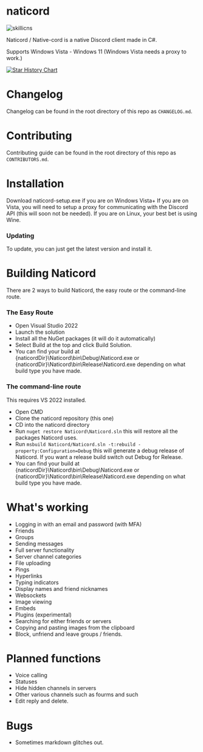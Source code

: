# naticord
![skillicns](https://skillicons.dev/icons?i=discord,cs,dotnet)

Naticord / Native-cord is a native Discord client made in C#.

Supports Windows Vista - Windows 11 (Windows Vista needs a proxy to work.)

<a href="https://star-history.com/#n1d3v/naticord&Date">
 <picture>
   <source media="(prefers-color-scheme: dark)" srcset="https://api.star-history.com/svg?repos=Naticord/naticord&type=Date&theme=dark" />
   <source media="(prefers-color-scheme: light)" srcset="https://api.star-history.com/svg?repos=Naticord/naticord&type=Date" />
   <img alt="Star History Chart" src="https://api.star-history.com/svg?repos=Naticord/naticord&type=Date" />
 </picture>
</a>

# Changelog
Changelog can be found in the root directory of this repo as `CHANGELOG.md`.

# Contributing
Contributing guide can be found in the root directory of this repo as `CONTRIBUTORS.md`.

# Installation
Download naticord-setup.exe if you are on Windows Vista+ If you are on Vista, you will need to setup a proxy for communicating with the Discord API (this will soon not be needed). If you are on Linux, your best bet is using Wine.

### Updating
To update, you can just get the latest version and install it.

# Building Naticord
There are 2 ways to build Naticord, the easy route or the command-line route.

### The Easy Route
- Open Visual Studio 2022
- Launch the solution
- Install all the NuGet packages (it will do it automatically)
- Select Build at the top and click Build Solution.
- You can find your build at {naticordDir}\Naticord\bin\Debug\Naticord.exe or {naticordDir}\Naticord\bin\Release\Naticord.exe depending on what build type you have made.
### The command-line route
This requires VS 2022 installed.

- Open CMD
- Clone the naticord repository (this one)
- CD into the naticord directory
- Run `nuget restore Naticord\Naticord.sln` this will restore all the packages Naticord uses.
- Run `msbuild Naticord/Naticord.sln -t:rebuild -property:Configuration=Debug` this will generate a debug release of Naticord. If you want a release build switch out Debug for Release.
- You can find your build at {naticordDir}\Naticord\bin\Debug\Naticord.exe or {naticordDir}\Naticord\bin\Release\Naticord.exe depending on what build type you have made.

# What's working
- Logging in with an email and password (with MFA)
- Friends
- Groups
- Sending messages
- Full server functionality
- Server channel categories
- File uploading
- Pings
- Hyperlinks
- Typing indicators
- Display names and friend nicknames
- Websockets
- Image viewing
- Embeds
- Plugins (experimental)
- Searching for either friends or servers
- Copying and pasting images from the clipboard
- Block, unfriend and leave groups / friends.
# Planned functions
- Voice calling
- Statuses
- Hide hidden channels in servers
- Other various channels such as fourms and such
- Edit reply and delete.
# Bugs
- Sometimes markdown glitches out.
